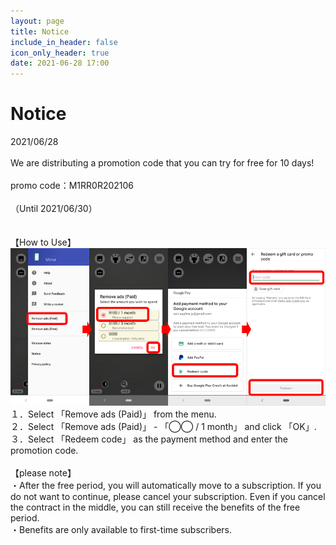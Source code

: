 ```yaml
---
layout: page
title: Notice
include_in_header: false
icon_only_header: true
date: 2021-06-28 17:00
---
```

# Notice
2021/06/28
<br><br>
We are distributing a promotion code that you can try for free for 10 days!
<br><br>
promo code：M1RR0R202106
<br><br>
（Until 2021/06/30）
<br><br><br>
【How to Use】
<br>
![](../assets/notice/PromotionCode.png)
<br>
１．Select 「Remove ads (Paid)」 from the menu.
<br>
２．Select 「Remove ads (Paid)」 - 「◯◯ / 1 month」 and click 「OK」.
<br>
３．Select 「Redeem code」 as the payment method and enter the promotion code.
<br><br>
【please note】
<br>
・After the free period, you will automatically move to a subscription. If you do not want to continue, please cancel your subscription. Even if you cancel the contract in the middle, you can still receive the benefits of the free period.
<br>
・Benefits are only available to first-time subscribers.
<br>